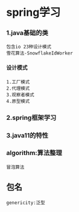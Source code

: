 # spring学习

### 1.java基础的类
    包含io 23种设计模式
    雪花算法-SnowflakeIdWorker
#### 设计模式
    1.工厂模式
    2.代理模式
    3.观察者模式
    4.原型模式
    
### 2.spring框架学习

### 3.java11的特性

### algorithm:算法整理
    冒泡算法
    
## 包名
    genericity:泛型